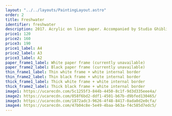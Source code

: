 ```yaml
---
layout: "../../layouts/PaintingLayout.astro"
order: 2
title: Freshwater
identifier: freshwater
description: 2017. Acrylic on linen paper. Accompanied by Studio Ghibli films.
price1: 120
price2: 160
price3: 190
price1_label: A4
price2_label: A3
price3_label: A2
paper_frame1_label: White paper frame (currently unavailable)
paper_frame2_label: Black paper frame (currently unavailable)
thin_frame1_label: Thin white frame + white internal border
thin_frame2_label: Thin black frame + white internal border
thick_frame1_label: Thick white frame + white internal border
thick_frame2_label: Thick black frame + white internal border
image1: https://ucarecdn.com/5c1255f3-844b-4450-8c1f-9d3d335eee4a/
image2: https://ucarecdn.com/058f6bd2-ddf1-4501-b67b-d9bfed130465/
image3: https://ucarecdn.com/1872adc3-9626-4f48-8417-0ada0d2e0cfa/
image4: https://ucarecdn.com/47b04c8e-5e49-4baa-b63a-f4c585d7edc5/
---
```

